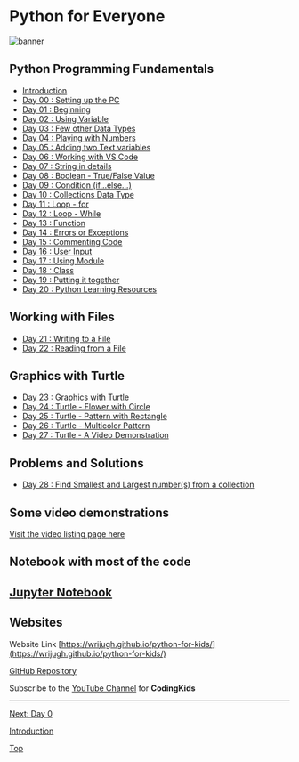 # Python for Everyone

![banner](img/Python-for-Everyone-Banner.png)

## Python Programming Fundamentals

- [Introduction](00-anIntro.md)
- [Day 00 : Setting up the PC](00-day00.md)
- [Day 01 : Beginning](01-day01.md)
- [Day 02 : Using Variable](02-day02.md)
- [Day 03 : Few other Data Types](03-day03.md)
- [Day 04 : Playing with Numbers](04-day04.md)
- [Day 05 : Adding two Text variables](05-day05.md)
- [Day 06 : Working with VS Code](06-day06.md)
- [Day 07 : String in details](07-day07.md)
- [Day 08 : Boolean - True/False Value](08-day08.md)
- [Day 09 : Condition (if...else...)](09-day09.md)
- [Day 10 : Collections Data Type](10-day10.md)
- [Day 11 : Loop - for](11-day11.md)
- [Day 12 : Loop - While](12-day12.md)
- [Day 13 : Function](13-day13.md)
- [Day 14 : Errors or Exceptions](14-day14.md)
- [Day 15 : Commenting Code](15-day15.md)
- [Day 16 : User Input](16-day16.md)
- [Day 17 : Using Module](17-day17.md)
- [Day 18 : Class](18-day18.md)
- [Day 19 : Putting it together](19-day19.md)
- [Day 20 : Python Learning Resources](20-day20.md)

## Working with Files

 - [Day 21 : Writing to a File](21-day21.md)
 - [Day 22 : Reading from a File](22-day22.md)

## Graphics with Turtle

 - [Day 23 : Graphics with Turtle](23-day23.md)
 - [Day 24 : Turtle - Flower with Circle](24-day24.md)
 - [Day 25 : Turtle - Pattern with Rectangle](25-day25.md)
 - [Day 26 : Turtle - Multicolor Pattern](26-day26.md)
 - [Day 27 : Turtle - A Video Demonstration](27-day27.md)

## Problems and Solutions

 - [Day 28 : Find Smallest and Largest number(s) from a collection](28-day28.md)
  

## Some video demonstrations

[Visit the video listing page here](python-tutorial-videos.md)

<!-- 
 - [Day 29 : Title](29-day29.md)
 - [Day 30 : Title](30-day30.md) 
-->
<!--
    Class 
    Putting it together by making a calc -->

## Notebook with most of the code

[Jupyter Notebook](python-class.html)
---
## Websites

Website Link [https://wrijugh.github.io/python-for-kids/](https://wrijugh.github.io/python-for-kids/)

[GitHub Repository](https://github.com/wrijugh/python-for-kids)

Subscribe to the [YouTube Channel](https://www.youtube.com/playlist?list=PLH60I37xI-jmDGHF1S_2ld5Gb7x0tP0Fp) for **CodingKids**

---

[Next: Day 0](00-day00.md)

[Introduction](00-anIntro.md)

[Top](#index)
